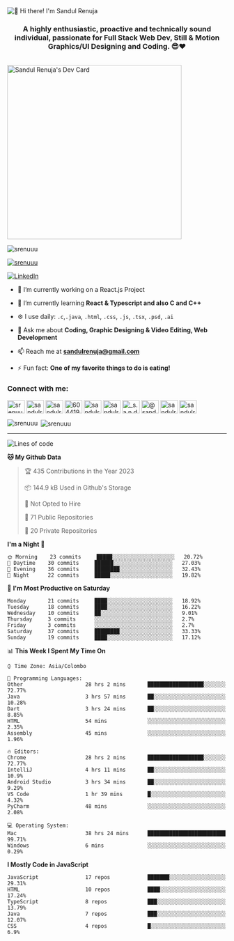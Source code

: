 <img src="https://user-images.githubusercontent.com/49369577/97047278-562d0200-1596-11eb-8a4f-656b2acf2b6a.gif" alt="👋 Hi there! I'm Sandul Renuja" title="👋 Hi there! I'm Sandul Renuja"/>
<h3 align="center">A highly enthusiastic, proactive and technically sound individual, passionate for Full Stack Web Dev, Still & Motion Graphics/UI Designing and Coding. 😎❤</h3>
<br>
<a href="https://app.daily.dev/sandulr"><img src="https://api.daily.dev/devcards/0ac820e4d7bf4fb8a52823b51c67f13e.png?r=0uy" width="400" alt="Sandul Renuja's Dev Card"/></a>
<br>
<p align="left"> <img src="https://komarev.com/ghpvc/?username=srenuuu&label=Profile%20views&color=43cc11&style=flat" alt="srenuuu" /> </p>

<p align="left"> <a href="https://github.com/ryo-ma/github-profile-trophy"><img src="https://github-profile-trophy.vercel.app/?username=srenuuu&title=Commit,PullRequest,Repository" alt="srenuuu" /></a> </p>

<p align="left">
   <a href="https://linkedin.com/in/sandulr/" target="_blank">
      <img src="https://img.shields.io/badge/-Sandul Renuja-blue?style=for-the-badge&logo=Linkedin" alt="LinkedIn">
   </a>
</p>

- 🔭 I’m currently working on a React.js Project
- 🌱 I’m currently learning **React & Typescript and also C and C++**
- ⚙️ I use daily: `.c`,`.java`, `.html`, `.css`, `.js`, `.tsx`, `.psd`, `.ai`
- 💬 Ask me about **Coding, Graphic Designing & Video Editing, Web Development**
- 📫 Reach me at **sandulrenuja@gmail.com**

- ⚡ Fun fact: **One of my favorite things to do is eating!**

<h3 align="left">Connect with me:</h3>
<p align="left">
<a href="https://dev.to/srenuuu" target="blank"><img align="center" src="https://cdn.jsdelivr.net/npm/simple-icons@3.0.1/icons/dev-dot-to.svg" alt="srenuuu" height="30" width="40" /></a>
<a href="https://twitter.com/sandulr" target="blank"><img align="center" src="https://cdn.jsdelivr.net/npm/simple-icons@3.0.1/icons/twitter.svg" alt="sandulr" height="30" width="40" /></a>
<a href="https://linkedin.com/in/sandulr" target="blank"><img align="center" src="https://cdn.jsdelivr.net/npm/simple-icons@3.0.1/icons/linkedin.svg" alt="sandulr" height="30" width="40" /></a>
<a href="https://stackoverflow.com/users/6044198" target="blank"><img align="center" src="https://cdn.jsdelivr.net/npm/simple-icons@3.0.1/icons/stackoverflow.svg" alt="6044198" height="30" width="40" /></a>
<a href="https://kaggle.com/sandulrenuja" target="blank"><img align="center" src="https://cdn.jsdelivr.net/npm/simple-icons@3.0.1/icons/kaggle.svg" alt="sandulrenuja" height="30" width="40" /></a>
<a href="https://fb.com/sandulrenuja" target="blank"><img align="center" src="https://cdn.jsdelivr.net/npm/simple-icons@3.0.1/icons/facebook.svg" alt="sandulrenuja" height="30" width="40" /></a>
<a href="https://instagram.com/_s.a.n.d.u.l_" target="blank"><img align="center" src="https://cdn.jsdelivr.net/npm/simple-icons@3.0.1/icons/instagram.svg" alt="_s.a.n.d.u.l_" height="30" width="40" /></a>
<a href="https://medium.com/@sandulrenuja" target="blank"><img align="center" src="https://cdn.jsdelivr.net/npm/simple-icons@3.0.1/icons/medium.svg" alt="@sandulrenuja" height="30" width="40" /></a>
<a href="https://www.codechef.com/users/sandulr" target="blank"><img align="center" src="https://cdn.jsdelivr.net/npm/simple-icons@3.1.0/icons/codechef.svg" alt="sandulr" height="30" width="40" /></a>
<a href="https://www.hackerrank.com/sandulrenuja" target="blank"><img align="center" src="https://cdn.jsdelivr.net/npm/simple-icons@3.0.1/icons/hackerrank.svg" alt="sandulrenuja" height="30" width="40" /></a>
</p>


<p><img align="left" src="https://github-readme-stats.vercel.app/api/top-langs?username=srenuuu&show_icons=true&locale=en&layout=compact" alt="srenuuu" /></p>

<p>&nbsp;<img align="center" src="https://github-readme-stats.vercel.app/api?username=srenuuu&show_icons=true&locale=en" alt="srenuuu" /></p>

<hr>

<!--START_SECTION:waka-->
![Lines of code](https://img.shields.io/badge/From%20Hello%20World%20I%27ve%20Written-0%20lines%20of%20code-blue)

**🐱 My Github Data** 

> 🏆 435 Contributions in the Year 2023
 > 
> 📦 144.9 kB Used in Github's Storage 
 > 
> 🚫 Not Opted to Hire
 > 
> 📜 71 Public Repositories
 > 
> 🔑 20 Private Repositories 

**I'm a Night 🦉** 

```text
🌞 Morning    23 commits     █████░░░░░░░░░░░░░░░░░░░░   20.72% 
🌆 Daytime    30 commits     ██████░░░░░░░░░░░░░░░░░░░   27.03% 
🌃 Evening    36 commits     ████████░░░░░░░░░░░░░░░░░   32.43% 
🌙 Night      22 commits     █████░░░░░░░░░░░░░░░░░░░░   19.82%

```
📅 **I'm Most Productive on Saturday** 

```text
Monday       21 commits     ████░░░░░░░░░░░░░░░░░░░░░   18.92% 
Tuesday      18 commits     ████░░░░░░░░░░░░░░░░░░░░░   16.22% 
Wednesday    10 commits     ██░░░░░░░░░░░░░░░░░░░░░░░   9.01% 
Thursday     3 commits      ░░░░░░░░░░░░░░░░░░░░░░░░░   2.7% 
Friday       3 commits      ░░░░░░░░░░░░░░░░░░░░░░░░░   2.7% 
Saturday     37 commits     ████████░░░░░░░░░░░░░░░░░   33.33% 
Sunday       19 commits     ████░░░░░░░░░░░░░░░░░░░░░   17.12%

```


📊 **This Week I Spent My Time On** 

```text
⌚︎ Time Zone: Asia/Colombo

💬 Programming Languages: 
Other                    28 hrs 2 mins       ██████████████████░░░░░░░   72.77% 
Java                     3 hrs 57 mins       ██░░░░░░░░░░░░░░░░░░░░░░░   10.28% 
Dart                     3 hrs 24 mins       ██░░░░░░░░░░░░░░░░░░░░░░░   8.85% 
HTML                     54 mins             ░░░░░░░░░░░░░░░░░░░░░░░░░   2.35% 
Assembly                 45 mins             ░░░░░░░░░░░░░░░░░░░░░░░░░   1.96%

🔥 Editors: 
Chrome                   28 hrs 2 mins       ██████████████████░░░░░░░   72.77% 
IntelliJ                 4 hrs 11 mins       ██░░░░░░░░░░░░░░░░░░░░░░░   10.9% 
Android Studio           3 hrs 34 mins       ██░░░░░░░░░░░░░░░░░░░░░░░   9.29% 
VS Code                  1 hr 39 mins        █░░░░░░░░░░░░░░░░░░░░░░░░   4.32% 
PyCharm                  48 mins             ░░░░░░░░░░░░░░░░░░░░░░░░░   2.08%

💻 Operating System: 
Mac                      38 hrs 24 mins      █████████████████████████   99.71% 
Windows                  6 mins              ░░░░░░░░░░░░░░░░░░░░░░░░░   0.29%

```

**I Mostly Code in JavaScript** 

```text
JavaScript               17 repos            ███████░░░░░░░░░░░░░░░░░░   29.31% 
HTML                     10 repos            ████░░░░░░░░░░░░░░░░░░░░░   17.24% 
TypeScript               8 repos             ███░░░░░░░░░░░░░░░░░░░░░░   13.79% 
Java                     7 repos             ███░░░░░░░░░░░░░░░░░░░░░░   12.07% 
CSS                      4 repos             █░░░░░░░░░░░░░░░░░░░░░░░░   6.9%

```



<!--END_SECTION:waka-->

